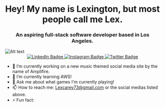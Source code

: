<h1 align="center">Hey! My name is Lexington, but most people call me Lex.</h1>
<h3 align="center">An aspiring full-stack software developer based in Los Angeles.</h3>
<div>
  <img
  src="https://i.giphy.com/media/cRNEpWTGQqhaV1s886/giphy.webp"
  alt="Alt text"
  title="Optional title"
  style="display: inline-block; margin: 0 auto; max-width: 300px">
</div>
<div align="center">
  <a href="https://www.linkedin.com/in/lexington-carey/">
    <img src="https://img.shields.io/badge/LinkedIn-blue?style=for-the-badge&logo=linkedin&logoColor=white" alt="LinkedIn Badge"/>
  </a>
  <a href="https://www.instagram.com/akuadrowned/">
    <img src="https://img.shields.io/badge/Instagram-E4405F?style=for-the-badge&logo=instagram&logoColor=white" alt="Instagram Badge"/>
  </a>
  <a href="https://twitter.com/AkuaDrowned">
    <img src="https://img.shields.io/badge/Twitter-blue?style=for-the-badge&logo=twitter&logoColor=white" alt="Twitter Badge"/>
  </a>
</div>

- 🔭 I’m currently working on a new music themed social media site by the name of Amplifire.
- 🌱 I’m currently learning AWS!
- 💬 Ask me about what games I'm currently playing!
- 📫 How to reach me: Lexcarey73@gmail.com or the social medias listed above.
- ⚡ Fun fact: 
